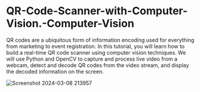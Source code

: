 # QR-Code-Scanner-with-Computer-Vision.-Computer-Vision
<p>QR codes are a ubiquitous form of information encoding used for everything from marketing to event registration. In this tutorial, you will learn how to build a real-time QR code scanner using computer vision techniques. We will use Python and OpenCV to capture and process live video from a webcam, detect and decode QR codes from the video stream, and display the decoded information on the screen.</p>

![Screenshot 2024-03-08 213957](https://github.com/Gheris-579/Building-a-Real-Time-QR-Code-Scanner-with-Computer-Vision.-Computer-Vision/assets/103877241/2b48d16f-71ba-475b-8a9b-f730094da0c2)
